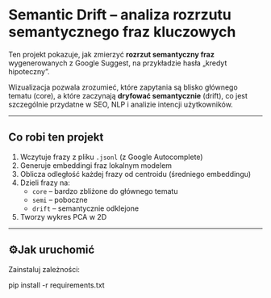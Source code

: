 # Semantic Drift – analiza rozrzutu semantycznego fraz kluczowych

Ten projekt pokazuje, jak zmierzyć **rozrzut semantyczny fraz** wygenerowanych z Google Suggest, na przykładzie hasła „kredyt hipoteczny”.

Wizualizacja pozwala zrozumieć, które zapytania są blisko głównego tematu (core), a które zaczynają **dryfować semantycznie** (drift), co jest szczególnie przydatne w SEO, NLP i analizie intencji użytkowników.

---

## Co robi ten projekt

1. Wczytuje frazy z pliku `.jsonl` (z Google Autocomplete)
2. Generuje embeddingi fraz lokalnym modelem 
3. Oblicza odległość każdej frazy od centroidu (średniego embeddingu)
4. Dzieli frazy na:
   - `core` – bardzo zbliżone do głównego tematu
   - `semi` – poboczne
   - `drift` – semantycznie odklejone
5. Tworzy wykres PCA w 2D

---

## ⚙Jak uruchomić

Zainstaluj zależności:

pip install -r requirements.txt
